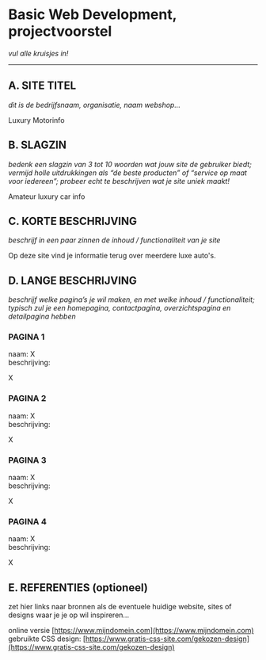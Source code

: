 # Basic Web Development, projectvoorstel

_vul alle kruisjes in!_

---

## A. SITE TITEL
_dit is de bedrijfsnaam, organisatie, naam webshop..._

Luxury Motorinfo

## B. SLAGZIN
_bedenk een slagzin van 3 tot 10 woorden wat jouw site de gebruiker biedt; vermijd holle uitdrukkingen als “de beste producten” of “service op maat voor iedereen”; probeer echt te beschrijven wat je site uniek maakt!_

Amateur luxury car info

## C. KORTE BESCHRIJVING 
_beschrijf in een paar zinnen de inhoud / functionaliteit van je site_

Op deze site vind je informatie terug over meerdere luxe auto's.

## D. LANGE BESCHRIJVING 
_beschrijf welke pagina’s je wil maken, en met welke inhoud / functionaliteit; typisch zul je een homepagina, contactpagina, overzichtspagina en detailpagina hebben_

### PAGINA 1 
naam: X  
beschrijving:

X

### PAGINA 2
naam: X  
beschrijving:

X

### PAGINA 3
naam: X  
beschrijving:

X

### PAGINA 4
naam: X  
beschrijving:

X

## E. REFERENTIES (optioneel) 
zet hier links naar bronnen als de eventuele huidige website, sites of designs waar je je op wil inspireren... 

online versie [https://www.mijndomein.com](https://www.mijndomein.com)  
gebruikte CSS design: [https://www.gratis-css-site.com/gekozen-design](https://www.gratis-css-site.com/gekozen-design) 

